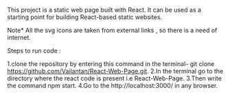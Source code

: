 This project is a static web page built with React. It can be used as a starting point for building React-based static websites.

Note*
All the svg icons are taken from external links , so there is a need of internet.

Steps to run code :

1.clone the repository by entering this command in the terminal- git clone https://github.com/Vailantan/React-Web-Page.git.
2.In the terminal go to the directory where the react code is present i.e React-Web-Page.
3.Then write the command npm start.
4.Go to the http://localhost:3000/ in any browser.
